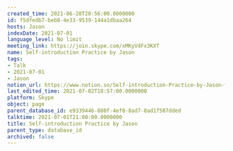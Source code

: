 ```yaml
---
created_time: 2021-06-28T20:56:00.0000000
id: f5dfedb7-beb8-4e33-9539-144a1dbaa264
hosts: Jason
indexDate: 2021-07-01
language_level: No limit
meeting_link: https://join.skype.com/xMKyV4Fx3KXT
name: Self-introduction Practice by Jason
tags:
- Talk
- 2021-07-01
- Jason
notion_url: https://www.notion.so/Self-introduction-Practice-by-Jason-f5dfedb7beb84e339539144a1dbaa264
last_edited_time: 2021-07-02T18:57:00.0000000
platform: Skype
object: page
parent_database_id: e9339446-880f-4ef0-8ad7-8ad1f507dded
talktime: 2021-07-01T21:00:00.0000000
title: Self-introduction Practice by Jason
parent_type: database_id
archived: false
---
```







